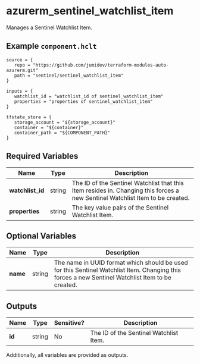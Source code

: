 # azurerm_sentinel_watchlist_item

Manages a Sentinel Watchlist Item.

## Example `component.hclt`

```hcl
source = {
   repo = "https://github.com/jumidev/terraform-modules-auto-azurerm.git"   
   path = "sentinel/sentinel_watchlist_item"   
}

inputs = {
   watchlist_id = "watchlist_id of sentinel_watchlist_item"   
   properties = "properties of sentinel_watchlist_item"   
}

tfstate_store = {
   storage_account = "${storage_account}"   
   container = "${container}"   
   container_path = "${COMPONENT_PATH}"   
}

```

## Required Variables

| Name | Type |  Description |
| ---- | --------- |  ----------- |
| **watchlist_id** | string |  The ID of the Sentinel Watchlist that this Item resides in. Changing this forces a new Sentinel Watchlist Item to be created. | 
| **properties** | string |  The key value pairs of the Sentinel Watchlist Item. | 

## Optional Variables

| Name | Type |  Description |
| ---- | --------- |  ----------- |
| **name** | string |  The name in UUID format which should be used for this Sentinel Watchlist Item. Changing this forces a new Sentinel Watchlist Item to be created. | 



## Outputs

| Name | Type | Sensitive? | Description |
| ---- | ---- | --------- | --------- |
| **id** | string | No  | The ID of the Sentinel Watchlist Item. | 

Additionally, all variables are provided as outputs.
